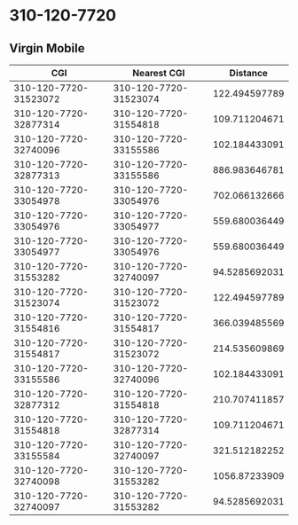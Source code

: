 # 310-120-7720
## Virgin Mobile


| CGI | Nearest CGI | Distance |
|-----|-------------|----------|
| 310-120-7720-31523072 | 310-120-7720-31523074 | 122.494597789 |
| 310-120-7720-32877314 | 310-120-7720-31554818 | 109.711204671 |
| 310-120-7720-32740096 | 310-120-7720-33155586 | 102.184433091 |
| 310-120-7720-32877313 | 310-120-7720-33155586 | 886.983646781 |
| 310-120-7720-33054978 | 310-120-7720-33054976 | 702.066132666 |
| 310-120-7720-33054976 | 310-120-7720-33054977 | 559.680036449 |
| 310-120-7720-33054977 | 310-120-7720-33054976 | 559.680036449 |
| 310-120-7720-31553282 | 310-120-7720-32740097 | 94.5285692031 |
| 310-120-7720-31523074 | 310-120-7720-31523072 | 122.494597789 |
| 310-120-7720-31554816 | 310-120-7720-31554817 | 366.039485569 |
| 310-120-7720-31554817 | 310-120-7720-31523072 | 214.535609869 |
| 310-120-7720-33155586 | 310-120-7720-32740096 | 102.184433091 |
| 310-120-7720-32877312 | 310-120-7720-31554818 | 210.707411857 |
| 310-120-7720-31554818 | 310-120-7720-32877314 | 109.711204671 |
| 310-120-7720-33155584 | 310-120-7720-32740097 | 321.512182252 |
| 310-120-7720-32740098 | 310-120-7720-31553282 | 1056.87233909 |
| 310-120-7720-32740097 | 310-120-7720-31553282 | 94.5285692031 |
